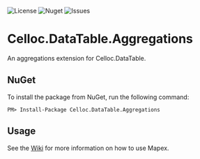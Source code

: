 ![License](https://img.shields.io/github/license/alexander-forbes/celloc.datatable.aggregations)
![Nuget](https://img.shields.io/nuget/dt/celloc.datatable.aggregations?label=nuget)
![Issues](https://img.shields.io/github/issues/alexander-forbes/celloc.datatable.aggregations)

# Celloc.DataTable.Aggregations
An aggregations extension for Celloc.DataTable.

## NuGet
To install the package from NuGet, run the following command: 

`PM> Install-Package Celloc.DataTable.Aggregations`

## Usage
See the [Wiki](https://github.com/alexander-forbes/celloc.datatable.aggregations/wiki) for more information on how to use Mapex.
